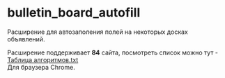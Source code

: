 # bulletin_board_autofill
Расширение для автозаполения полей на некоторых досках объявлений.

Расширение поддерживает <b>84</b> сайта, посмотреть список можно тут - <a href="https://github.com/VladiStep/bulletin_board_autofill/blob/33facc1759c34da98d6315108ce61e809341d7f7/%D0%A2%D0%B0%D0%B1%D0%BB%D0%B8%D1%86%D0%B0%20%D0%B0%D0%BB%D0%B3%D0%BE%D1%80%D0%B8%D1%82%D0%BC%D0%BE%D0%B2.txt">Таблица алгоритмов.txt</a><br>
Для браузера Chrome.

